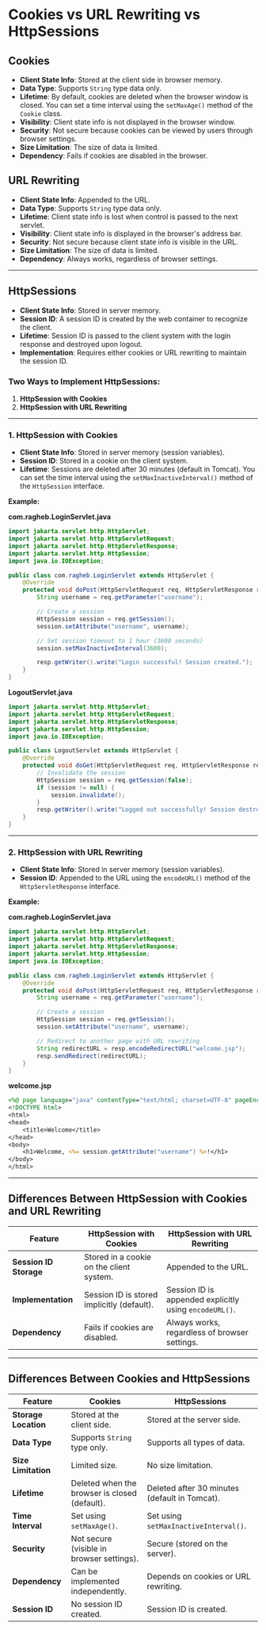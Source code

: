 # Cookies vs URL Rewriting vs HttpSessions

## Cookies
- **Client State Info**: Stored at the client side in browser memory.
- **Data Type**: Supports `String` type data only.
- **Lifetime**: By default, cookies are deleted when the browser window is closed. You can set a time interval using the `setMaxAge()` method of the `Cookie` class.
- **Visibility**: Client state info is not displayed in the browser window.
- **Security**: Not secure because cookies can be viewed by users through browser settings.
- **Size Limitation**: The size of data is limited.
- **Dependency**: Fails if cookies are disabled in the browser.

## URL Rewriting
- **Client State Info**: Appended to the URL.
- **Data Type**: Supports `String` type data only.
- **Lifetime**: Client state info is lost when control is passed to the next servlet.
- **Visibility**: Client state info is displayed in the browser's address bar.
- **Security**: Not secure because client state info is visible in the URL.
- **Size Limitation**: The size of data is limited.
- **Dependency**: Always works, regardless of browser settings.

---

## HttpSessions
- **Client State Info**: Stored in server memory.
- **Session ID**: A session ID is created by the web container to recognize the client.
- **Lifetime**: Session ID is passed to the client system with the login response and destroyed upon logout.
- **Implementation**: Requires either cookies or URL rewriting to maintain the session ID.

### Two Ways to Implement HttpSessions:
1. **HttpSession with Cookies**
2. **HttpSession with URL Rewriting**

---

### 1. HttpSession with Cookies
- **Client State Info**: Stored in server memory (session variables).
- **Session ID**: Stored in a cookie on the client system.
- **Lifetime**: Sessions are deleted after 30 minutes (default in Tomcat). You can set the time interval using the `setMaxInactiveInterval()` method of the `HttpSession` interface.

**Example:**

**com.ragheb.LoginServlet.java**
```java
import jakarta.servlet.http.HttpServlet;
import jakarta.servlet.http.HttpServletRequest;
import jakarta.servlet.http.HttpServletResponse;
import jakarta.servlet.http.HttpSession;
import java.io.IOException;

public class com.ragheb.LoginServlet extends HttpServlet {
    @Override
    protected void doPost(HttpServletRequest req, HttpServletResponse resp) throws IOException {
        String username = req.getParameter("username");

        // Create a session
        HttpSession session = req.getSession();
        session.setAttribute("username", username);

        // Set session timeout to 1 hour (3600 seconds)
        session.setMaxInactiveInterval(3600);

        resp.getWriter().write("Login successful! Session created.");
    }
}
```

**LogoutServlet.java**
```java
import jakarta.servlet.http.HttpServlet;
import jakarta.servlet.http.HttpServletRequest;
import jakarta.servlet.http.HttpServletResponse;
import jakarta.servlet.http.HttpSession;
import java.io.IOException;

public class LogoutServlet extends HttpServlet {
    @Override
    protected void doGet(HttpServletRequest req, HttpServletResponse resp) throws IOException {
        // Invalidate the session
        HttpSession session = req.getSession(false);
        if (session != null) {
            session.invalidate();
        }
        resp.getWriter().write("Logged out successfully! Session destroyed.");
    }
}
```

---

### 2. HttpSession with URL Rewriting
- **Client State Info**: Stored in server memory (session variables).
- **Session ID**: Appended to the URL using the `encodeURL()` method of the `HttpServletResponse` interface.

**Example:**

**com.ragheb.LoginServlet.java**
```java
import jakarta.servlet.http.HttpServlet;
import jakarta.servlet.http.HttpServletRequest;
import jakarta.servlet.http.HttpServletResponse;
import jakarta.servlet.http.HttpSession;
import java.io.IOException;

public class com.ragheb.LoginServlet extends HttpServlet {
    @Override
    protected void doPost(HttpServletRequest req, HttpServletResponse resp) throws IOException {
        String username = req.getParameter("username");

        // Create a session
        HttpSession session = req.getSession();
        session.setAttribute("username", username);

        // Redirect to another page with URL rewriting
        String redirectURL = resp.encodeRedirectURL("welcome.jsp");
        resp.sendRedirect(redirectURL);
    }
}
```

**welcome.jsp**
```jsp
<%@ page language="java" contentType="text/html; charset=UTF-8" pageEncoding="UTF-8" %>
<!DOCTYPE html>
<html>
<head>
    <title>Welcome</title>
</head>
<body>
    <h1>Welcome, <%= session.getAttribute("username") %>!</h1>
</body>
</html>
```

---

## Differences Between HttpSession with Cookies and URL Rewriting

| Feature                  | HttpSession with Cookies                          | HttpSession with URL Rewriting                  |
|--------------------------|--------------------------------------------------|------------------------------------------------|
| **Session ID Storage**   | Stored in a cookie on the client system.         | Appended to the URL.                           |
| **Implementation**       | Session ID is stored implicitly (default).       | Session ID is appended explicitly using `encodeURL()`. |
| **Dependency**           | Fails if cookies are disabled.                   | Always works, regardless of browser settings.  |

---

## Differences Between Cookies and HttpSessions

| Feature                  | Cookies                                          | HttpSessions                                   |
|--------------------------|--------------------------------------------------|------------------------------------------------|
| **Storage Location**     | Stored at the client side.                       | Stored at the server side.                     |
| **Data Type**            | Supports `String` type only.                     | Supports all types of data.                    |
| **Size Limitation**      | Limited size.                                    | No size limitation.                            |
| **Lifetime**             | Deleted when the browser is closed (default).    | Deleted after 30 minutes (default in Tomcat).  |
| **Time Interval**        | Set using `setMaxAge()`.                         | Set using `setMaxInactiveInterval()`.          |
| **Security**             | Not secure (visible in browser settings).        | Secure (stored on the server).                 |
| **Dependency**           | Can be implemented independently.                | Depends on cookies or URL rewriting.           |
| **Session ID**           | No session ID created.                           | Session ID is created.                         |
